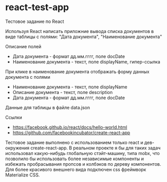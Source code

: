 # react-test-app
Тестовое задание по React

Используя React написать приложние вывода списка документов в виде таблицы с полями:
"Дата документа", "Наименование документа"

Описание полей
- Дата документа - формат дд.мм.гггг, поле docDate
- Наименование документа - текст, поле displayName, гипер-ссылка

При клике в наименование документа отображать форму данных документа с полями

- Наименование документа - текст, поле displayName
- Описание документа - текст, поле description
- Дата документа - формат дд.мм.гггг, поле docDate

Данные для таблицы в файле data.json

Ссылки
- https://facebook.github.io/react/docs/hello-world.html
- https://github.com/facebookincubator/create-react-app


Тестовое задание выполнено с использованием только react и дев-окружения create-react-app. 
В реальном проекте я бы для таких задач использовал какую-нибудь глобальную стэйт-машину, типа mobx, что позволило бы использовать более независимые компоненты и избежать пробрасывания пропсов и колбэков по дереву компонентов. 
Для более красивого внешнего вида подключен css фреймворк Materialize CSS.
